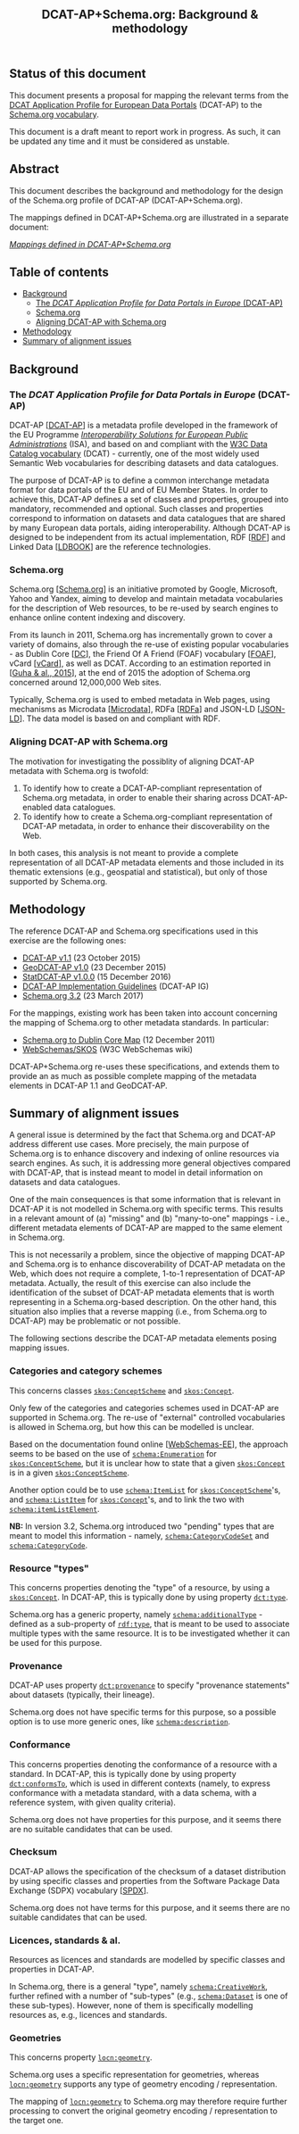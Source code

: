 <article>
<header>
<h1>DCAT-AP+Schema.org: Background &amp; methodology</h1>
</header>
<section>
<h2>Status of this document</h2>
<p>This document presents a proposal for mapping the relevant terms from the <a target="_blank" href="https://joinup.ec.europa.eu/asset/dcat_application_profile/">DCAT Application Profile for European Data Portals</a> (DCAT-AP) to the <a target="_blank" href="http://schema.org/">Schema.org vocabulary</a>.</p>
<p>This document is a draft meant to report work in progress. As such, it can be updated any time and it must be considered as unstable.</p>
<!--    
<p>Comments and queries should be sent to the <a href="https://joinup.ec.europa.eu/asset/dcat_application_profile/">DCAT-AP Working Group</a> via <a href="mailto:dcat_application_profile@joinup.ec.europa.eu">dcat_application_profile@joinup.ec.europa.eu</a>.</p>
-->    
</section>
<section>
<h2>Abstract</h2>
<p>This document describes the background and methodology for the design of the Schema.org profile of DCAT-AP (DCAT-AP+Schema.org).</p>
<!--
<p>This document presents a proposal for mapping the relevant terms from the <a target="_blank" href="https://joinup.ec.europa.eu/asset/dcat_application_profile/">DCAT Application Profile for European Data Portals</a> (DCAT-AP) to the <a target="_blank" href="http://schema.org/">Schema.org vocabulary</a>.</p>
-->
<p>The mappings defined in DCAT-AP+Schema.org are illustrated in a separate document:</p>
<p><a href="./Mappings.md"><cite>Mappings defined in DCAT-AP+Schema.org</cite></a></p>
</section>
<nav>
<h2>Table of contents</h2>
<ul>
<li><a href="#background">Background</a>
<ul>
<li><a href="#background-dcat-ap">The <em>DCAT Application Profile for Data Portals in Europe</em> (DCAT-AP)</a></li>
<li><a href="#background-schema.org">Schema.org</a></li>
<li><a href="#background-why">Aligning DCAT-AP with Schema.org</a></li>
</ul>
</li>
<li><a href="#methodology">Methodology</a></li>
<!--
<li><a href="#comparison">Schema.org and DCAT-AP at a glance</a>
<ul>
<li><a href="#comparison-schema.org-vs-dcat-ap">Schema.org metadata elements supported in DCAT-AP</a></li>
<li><a href="#comparison-dcat-ap-vs-schema.org">DCAT-AP classes and properties supported in Schema.org</a></li>
</ul>
</li>
-->
<li><a href="#alignment-issues">Summary of alignment issues</a>
</ul>

</nav>
<section>
<h2><a name="background">Background</a></h2>
<section>
<h3><a name="background-dcat-ap">The <em>DCAT Application Profile for Data Portals in Europe</em> (DCAT-AP)</a></h3>
<p>DCAT-AP [<a href="https://joinup.ec.europa.eu/asset/dcat_application_profile/">DCAT-AP</a>] is a metadata profile developed in the framework of the EU Programme <a href="http://ec.europa.eu/isa/"><em>Interoperability Solutions for European Public Administrations</em></a> (ISA), and based on and compliant with the <a href="http://www.w3.org/TR/2014/REC-vocab-dcat-20140116/">W3C Data Catalog vocabulary</a> (DCAT) - currently, one of the most widely used Semantic Web vocabularies for describing datasets and data catalogues.</p>
<p>The purpose of DCAT-AP is to define a common interchange metadata format for data portals of the EU and of EU Member States. In order to achieve this, DCAT-AP defines a set of classes and properties, grouped into mandatory, recommended and optional. Such classes and properties correspond to information on datasets and data catalogues that are shared by many European data portals, aiding interoperability. Although DCAT-AP is designed to be independent from its actual implementation, RDF [<a href="http://www.w3.org/TR/2004/REC-rdf-concepts-20040210/">RDF</a>] and Linked Data [<a href="http://linkeddatabook.com/book">LDBOOK</a>] are the reference technologies.</p>
</section>
<section>
<h3><a name="background-schema.org">Schema.org</a></h3>
<p>Schema.org [<a href="http://schema.org/">Schema.org</a>] is an initiative promoted by Google, Microsoft, Yahoo and Yandex, aiming to develop and maintain metadata vocabularies for the description of Web resources, to be re-used by search engines to enhance online content indexing and discovery.</p>
<p>From its launch in 2011, Schema.org has incrementally grown to cover a variety of domains, also through the re-use of existing popular vocabularies - as Dublin Core [<a href="http://dublincore.org/documents/dcmi-terms/">DC</a>], the Friend Of A Friend (FOAF) vocabulary [<a href="http://xmlns.com/foaf/spec/">FOAF</a>], vCard [<a href="https://www.w3.org/TR/vcard-rdf/">vCard</a>], as well as DCAT. According to an estimation reported in [<a href="http://queue.acm.org/detail.cfm?id=2857276">Guha &amp; al., 2015</a>], at the end of 2015 the adoption of Schema.org concerned around 12,000,000 Web sites.</p>
<p>Typically, Schema.org is used to embed metadata in Web pages, using mechanisms as Microdata [<a href="https://html.spec.whatwg.org/multipage/microdata.html">Microdata</a>], RDFa [<a href="https://www.w3.org/TR/html-rdfa/">RDFa</a>] and JSON-LD [<a href="https://www.w3.org/TR/json-ld/">JSON-LD</a>]. The data model is based on and compliant with RDF.</p>
</section>
<section>
<h3><a name="background-why">Aligning DCAT-AP with Schema.org</a></h3>
<!--
<p>The motivation for investigating the possiblity of aligning DCAT-AP metadata with Schema.org is to define an alternative, harmonised representation of records compliant with DCAT-AP and its thematic extensions (e.g., geospatial and statistical), that will enhance their discoverability on the Web.</p>
-->
<p>The motivation for investigating the possiblity of aligning DCAT-AP metadata with Schema.org is twofold:</p>
<ol>
<li>To identify how to create a DCAT-AP-compliant representation of Schema.org metadata, in order to enable their sharing across DCAT-AP-enabled data catalogues.</li>
<li>To identify how to create a Schema.org-compliant representation of DCAT-AP metadata, in order to enhance their discoverability on the Web.</li>
</ol>
<p>In both cases, this analysis is not meant to provide a complete representation of all DCAT-AP metadata elements and those included in its thematic extensions (e.g., geospatial and statistical), but only of those supported by Schema.org.</p>
</section>
</section>
<section>
<h2><a name="methodology">Methodology</a></h2>
<p>The reference DCAT-AP and Schema.org specifications used in this exercise are the following ones:</p>
<ul>
<li><a target="_blank" href="https://joinup.ec.europa.eu/asset/dcat_application_profile/asset_release/dcat-ap-v11">DCAT-AP v1.1</a> (<time datetime="2015-10-23">23 October 2015</time>)</li>
<li><a target="_blank" href="https://joinup.ec.europa.eu/asset/dcat_application_profile/asset_release/geodcat-ap-v10">GeoDCAT-AP v1.0</a> (<time datetime="2015-12-23">23 December 2015</time>)</li>
<li><a target="_blank" href="https://joinup.ec.europa.eu/asset/StatDCAT-AP/release/Version_1.0.0">StatDCAT-AP v1.0.0</a> (<time datetime="2016-12-15">15 December 2016</time>)</li>
<li><a target="_blank" href="https://joinup.ec.europa.eu/asset/dcat-ap_implementation_guidelines/">DCAT-AP Implementation Guidelines</a> (DCAT-AP IG)</li>
<li><a target="_blank" href="http://schema.org/version/3.2/">Schema.org 3.2</a> (<time datetime="2017-03-23">23 March 2017</time>)</li>
</ul>
<p>
<p>For the mappings, existing work has been taken into account concerning the mapping of Schema.org to other metadata standards. In particular:</p>
<ul>
<li><a target="_blank" href="https://github.com/dcmi/schema.org">Schema.org to Dublin Core Map</a> (<time datetime="2011-12-12">12 December 2011</time>)</li>
<li><a target="_blank" href="https://www.w3.org/wiki/WebSchemas/SKOS">WebSchemas/SKOS</a> (W3C WebSchemas wiki)</li>
</ul>
<p>DCAT-AP+Schema.org re-uses these specifications, and extends them to provide an as much as possible complete mapping of the metadata elements in DCAT-AP 1.1 and GeoDCAT-AP.</p>
<!--    
<p>The resulting mappings have been grouped into two classes, corresponding to two different DCAT-AP+Schema.org profiles:</p>
<ul>
<li><strong>DCAT-AP+Schema.org</strong>: This profile defines alignments for the metadata elements defined in DCAT-AP</li>
<li><strong>GeoDCAT-AP+Schema.org</strong>: This profile defines alignments covering the geospatial extension of DCAT-AP (GeoDCAT-AP)</li>
</ul>
-->    
</section>
<section>
<h2><a name="alignment-issues">Summary of alignment issues</a></h2>
<p>A general issue is determined by the fact that Schema.org and DCAT-AP address different use cases. More precisely, the main purpose of Schema.org is to enhance discovery and indexing of online resources via search engines. As such, it is addressing more general objectives compared with DCAT-AP, that is instead meant to model in detail information on datasets and data catalogues.</p>
<p>One of the main consequences is that some information that is relevant in DCAT-AP it is not modelled in Schema.org with specific terms. This results in a relevant amount of (a) "missing" and (b) "many-to-one" mappings - i.e., different metadata elements of DCAT-AP are mapped to the same element in Schema.org.</p>
<p>This is not necessarily a problem, since the objective of mapping DCAT-AP and Schema.org is to enhance discoverability of DCAT-AP metadata on the Web, which does not require a complete, 1-to-1 representation of DCAT-AP metadata. Actually, the result of this exercise can also include the identification of the subset of DCAT-AP metadata elements that is worth representing in a Schema.org-based description. On the other hand, this situation also implies that a reverse mapping (i.e., from Schema.org to DCAT-AP) may be problematic or not possible.</p>
<p>The following sections describe the DCAT-AP metadata elements posing mapping issues.</p>
<!--
<section>
<h3>Identifiers</h3>
<p>This concerns properties<a target="_blank" title="http://purl.org/dc/terms/identifier" href="http://dublincore.org/documents/dcmi-terms/#terms-identifier"><code>dct:identifier</code></a> and <a target="_blank" title="http://www.w3.org/ns/adms#identifier" href="https://www.w3.org/TR/vocab-adms/#adms_identifier"><code>amds:identifier</code></a>, and class <a target="_blank" title="http://www.w3.org/ns/adms#Identifier" href="https://www.w3.org/TR/vocab-adms/#dt_identifier"><code>adms:Identifier</code></a>.</p>
<p>Schema.org does not have generic properties for identifiers, but models identifiers only for some classes - e.g., <a target="_blank" title="http://schema.org/productID" href="http://schema.org/productID"><code>schema:productID</code></a>, which denotes the identifier of a <a target="_blank" title="http://schema.org/Product" href="http://schema.org/Product"><code>schema:Product</code></a>.</p>
<p>It is to be investigated if properties as <a target="_blank" title="http://schema.org/productID" href="http://schema.org/productID"><code>schema:productID</code></a> could be used more broadly.</p>
</section>
-->
<section>
<h3>Categories and category schemes</h3>
<p>This concerns classes <a target="_blank" title="http://www.w3.org/2004/02/skos/core#ConceptScheme" href="https://www.w3.org/TR/vocab-dcat/#class-concept-scheme"><code>skos:ConceptScheme</code></a> and <a target="_blank" title="http://www.w3.org/2004/02/skos/core#Concept" href="https://www.w3.org/TR/vocab-dcat/#class-concept"><code>skos:Concept</code></a>.</p>
<p>Only few of the categories and categories schemes used in DCAT-AP are supported in Schema.org. The re-use of "external" controlled vocabularies is allowed in Schema.org, but how this can be modelled is unclear.</p>
<p>Based on the documentation found online [<a target="_blank" href="https://www.w3.org/wiki/WebSchemas/ExternalEnumerations">WebSchemas-EE</a>], the approach seems to be based on the use of <a target="_blank" title="http://schema.org/Enumeration" href="http://schema.org/Enumeration"><code>schema:Enumeration</code></a> for <a target="_blank" title="http://www.w3.org/2004/02/skos/core#ConceptScheme" href="https://www.w3.org/TR/vocab-dcat/#class-concept-scheme"><code>skos:ConceptScheme</code></a>, but it is unclear how to state that a given <a target="_blank" title="http://www.w3.org/2004/02/skos/core#Concept" href="https://www.w3.org/TR/vocab-dcat/#class-concept"><code>skos:Concept</code></a> is in a given <a target="_blank" title="http://www.w3.org/2004/02/skos/core#ConceptScheme" href="https://www.w3.org/TR/vocab-dcat/#class-concept-scheme"><code>skos:ConceptScheme</code></a>.</p>
<p>Another option could be to use <a target="_blank" title="http://schema.org/ItemList" href="http://schema.org/ItemList"><code>schema:ItemList</code></a> for <a target="_blank" title="http://www.w3.org/2004/02/skos/core#ConceptScheme" href="https://www.w3.org/TR/vocab-dcat/#class-concept-scheme"><code>skos:ConceptScheme</code></a>'s, and <a target="_blank" title="http://schema.org/ListItem" href="http://schema.org/ListItem"><code>schema:ListItem</code></a> for <a target="_blank" title="http://www.w3.org/2004/02/skos/core#Concept" href="https://www.w3.org/TR/vocab-dcat/#class-concept"><code>skos:Concept</code></a>'s, and to link the two with <a target="_blank" title="http://schema.org/itemListElement" href="http://schema.org/itemListElement"><code>schema:itemListElement</code></a>.</p>
<p><strong>NB:</strong> In version 3.2, Schema.org introduced two "pending" types that are meant to model this information - namely, <a target="_blank" title="http://schema.org/CategoryCodeSet" href="http://pending.schema.org/CategoryCodeSet"><code>schema:CategoryCodeSet</code></a> and <a target="_blank" title="http://schema.org/CategoryCode" href="http://pending.schema.org/CategoryCode"><code>schema:CategoryCode</code></a>.</p>
</section>
<section>
<h3>Resource "types"</h3>
<p>This concerns properties denoting the "type" of a resource, by using a <a target="_blank" title="http://www.w3.org/2004/02/skos/core#Concept" href="https://www.w3.org/TR/vocab-dcat/#class-concept"><code>skos:Concept</code></a>. In DCAT-AP, this is typically done by using property <a target="_blank" title="http://purl.org/dc/terms/type" href="http://dublincore.org/documents/dcmi-terms/#terms-type"><code>dct:type</code></a>.</p>
<p>Schema.org has a generic property, namely <a target="_blank" title="http://schema.org/additionalType" href="http://schema.org/additionalType"><code>schema:additionalType</code></a> - defined as a sub-property of <a target="_blank" title="http://www.w3.org/1999/02/22-rdf-syntax-ns#type" href="https://www.w3.org/TR/rdf-schema/#ch_type"><code>rdf:type</code></a>, that is meant to be used to associate multiple types with the same resource. It is to be investigated whether it can be used for this purpose.</p>
</section>
<section>
<h3>Provenance</h3>
<p>DCAT-AP uses property <a target="_blank" title="http://purl.org/dc/terms/provenance" href="http://dublincore.org/documents/dcmi-terms/#terms-provenance"><code>dct:provenance</code></a> to specify "provenance statements" about datasets (typically, their lineage).</p>
<p>Schema.org does not have specific terms for this purpose, so a possible option is to use more generic ones, like <a target="_blank" title="http://schema.org/description" href="http://schema.org/description"><code>schema:description</code></a>.</p>
</section>
<section>
<h3>Conformance</h3>
<p>This concerns properties denoting the conformance of a resource with a standard. In DCAT-AP, this is typically done by using property <a target="_blank" title="http://purl.org/dc/terms/conformsTo" href="http://dublincore.org/documents/dcmi-terms/#terms-conformsTo"><code>dct:conformsTo</code></a>, which is used in different contexts (namely, to express conformance with a metadata standard, with a data schema, with a reference system, with given quality criteria).</p>
<p>Schema.org does not have properties for this purpose, and it seems there are no suitable candidates that can be used.</p>
</section>
<section>
<h3>Checksum</h3>
<p>DCAT-AP allows the specification of the checksum of a dataset distribution by using specific classes and properties from the Software Package Data Exchange (SDPX) vocabulary [<a target="_blank" href="https://spdx.org/">SPDX</a>].</p>
<p>Schema.org does not have terms for this purpose, and it seems there are no suitable candidates that can be used.</p>
</section>
<section>
<h3>Licences, standards &amp; al.</h3>
<p>Resources as licences and standards are modelled by specific classes and properties in DCAT-AP.</p>
<p>In Schema.org, there is a general "type", namely <a target="_blank" title="http://schema.org/CreativeWork" href="http://schema.org/CreativeWork"><code>schema:CreativeWork</code></a>, further refined with a number of "sub-types" (e.g., <a target="_blank" title="http://schema.org/Dataset" href="http://schema.org/Dataset"><code>schema:Dataset</code></a> is one of these sub-types). However, none of them is specifically modelling resources as, e.g., licences and standards.</p>
</section>
<section>
<h3>Geometries</h3>
<p>This concerns property <a target="_blank" title="http://www.w3.org/ns/locn#geometry" href="http://www.w3.org/ns/locn#locn:geometry"><code>locn:geometry</code></a>.</p>
<p>Schema.org uses a specific representation for geometries, whereas <a target="_blank" title="http://www.w3.org/ns/locn#geometry" href="http://www.w3.org/ns/locn#locn:geometry"><code>locn:geometry</code></a> supports any type of geometry encoding / representation.</p>
<p>The mapping of <a target="_blank" title="http://www.w3.org/ns/locn#geometry" href="http://www.w3.org/ns/locn#locn:geometry"><code>locn:geometry</code></a> to Schema.org may therefore require further processing to convert the original geometry encoding / representation to the target one.</p>
</section>
</section>
</section>
</article>
